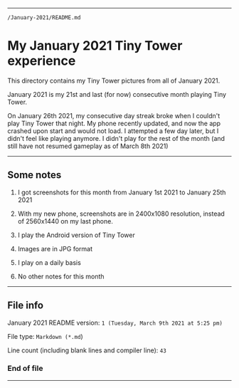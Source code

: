 
***

`/January-2021/README.md`

# My January 2021 Tiny Tower experience

This directory contains my Tiny Tower pictures from all of January 2021.

January 2021 is my 21st and last (for now) consecutive month playing Tiny Tower.

On January 26th 2021, my consecutive day streak broke when I couldn't play Tiny Tower that night. My phone recently updated, and now the app crashed upon start and would not load. I attempted a few day later, but I didn't feel like playing anymore. I didn't play for the rest of the month (and still have not resumed gameplay as of March 8th 2021)

***

## Some notes

1. I got screenshots for this month from January 1st 2021 to January 25th 2021

2. With my new phone, screenshots are in 2400x1080 resolution, instead of 2560x1440 on my last phone.

3. I play the Android version of Tiny Tower

4. Images are in JPG format

5. I play on a daily basis

6. No other notes for this month

***

## File info

January 2021 README version: `1 (Tuesday, March 9th 2021 at 5:25 pm)`

File type: `Markdown (*.md`)

Line count (including blank lines and compiler line): `43`

### End of file

***
